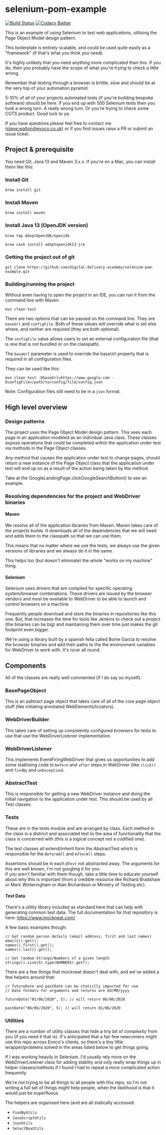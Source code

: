 # selenium-pom-example

[![Build Status](https://travis-ci.com/digital-delivery-academy/selenium-pom-example.svg?branch=master)](https://travis-ci.com/digital-delivery-academy/selenium-pom-example)
[![Codacy Badge](https://api.codacy.com/project/badge/Grade/122f56e1b6284b319b8c23a58ab2c664)](https://www.codacy.com/gh/digital-delivery-academy/selenium-pom-example?utm_source=github.com&amp;utm_medium=referral&amp;utm_content=digital-delivery-academy/selenium-pom-example&amp;utm_campaign=Badge_Grade)

This is an example of using Selenium to test web applications, utilising the Page Object Model design pattern.

This boilerplate is entirely scalable, and could be used quite easily as a "framework" (if that's what you think you need).

It's highly unlikely that you need anything more complicated than this.  If you do, then you probably have the scope of what you're trying to check a little wrong.

Remember that testing through a browser is brittle, slow and should be at the very top of your automation pyramid.

5-10% of all of your projects automated tests (if you're building bespoke software) should be here.  If you end up with 500 Selenium tests
then you took a wrong turn.  A really wrong turn.  Or you're trying to check some COTS product.  Good luck to ya.

If you have questions please feel free to contact me (steve.walton@evoco.co.uk) or if you find issues raise a PR or submit an issue ticket.

## Project & prerequisite

You need Git, Java 13 and Maven 3.x.x.  If you're on a Mac, you can install them like this:

### Install Git
`brew install git`

### Install Maven
`brew install maven`

### Install Java 13 (OpenJDK version)
`brew tap AdoptOpenJDK/openjdk`

`brew cask install adoptopenjdk13-jre`

### Getting the project out of git
`git clone https://github.com/digital-delivery-academy/selenium-pom-example.git`

### Building/running the project
Without even having to open the project in an IDE, you can run it from the command line with Maven.

`mvn clean test` 

There are two options that can be passed on the command line.  They are `baseUrl` and `configFile`.  Both of these
values will override what is set else where, and neither are required (they are both optional).

The `configFile` value allows users to set an external configuration file (that is one that is not bundled or on the 
classpath).  

The `baseUrl` parameter is used to override the baseUrl property that is required in all configuration files.

They can be used like this:

`mvn clean test -DbaseUrl=https://www.google.com -DconfigFile=/path/to/config/file/config.json`

Note: Configuration files still need to be in a `json` format.

## High level overview

### Design patterns

The project uses the Page Object Model design pattern.  This sees each page in an application modeled as an individual Java class.
These classes expose operations that could be completed within the application under test via methods in the Page Object classes.

Any method that causes the application under test to change pages, should return a new instance of the Page Object class that the 
application under test will end up on as a result of the action being taken by the method.

Take at the GoogleLandingPage.clickGoogleSearchButton() to see an example.

### Resolving dependencies for the project and WebDriver binaries

#### Maven 
We resolve all of the application libraries from Maven.  Maven takes care of the projects builds.  It downloads
all of the dependencies that we will need and adds them to the classpath so that we can use them.

This means that no matter where we use the tests, we always use the given versions of libraries and we always do it in the same.

This helps too (but doesn't eliminate) the whole "works on my machine" thing.

#### Selenium
Selenium uses drivers that are compiled for specific operating system/browser combinations.  These drivers are issued by the 
browser vendors and must be available to WebDriver to be able to launch and control browsers on a machine.

Frequently people download and store the binaries in repositories like this one.  But, that increases the time for tools like Jenkins
to check out a project (the binaries can be big) and maintaining them over time just makes the git footprint even bigger.

We're using a library built by a spanish fella called Bonie Garcia to resolve the browser binaries and add their paths to the 
the environment variables for WebDriver to work with.  It's nicer all round.

## Components

All of the classes are really well commented (if I do say so myself).

### BasePageObject
 
This is an asbtract page object that takes care of all of the core page object stuff (like initiating annotated WebElements/lcoators).

### WebDriverBuilder

This takes care of setting up consistently configured browsers for tests to use that use the WebDriverListener
implementation.

### WebDriverListener

This implements EventFiringWebDriver that gives us opportunities to add some stablising code to `before` and `after` steps in WebDriver (like `click()` and `findBy` and `onException`).

### AbstractTest

This is responsible for getting a new WebDriver instance and doing the initial navigation to the application under test.  This should be used by
all Test classes.

### Tests
These are in the tests module and are arranged by class.  Each method in the class is a distinct and associated test to the area of functionality that
the class is concerned with (this is a logical concept not a codified one).

The test classes all extend/inherit form the AbstractTest which is responsible for the `BeforeAll` and `AfterAll` steps.

Assertions should be in each `@Test` not abstracted away.  The arguments for this are well known, I'm not googling it for you.  
If you aren't familiar with them though, take a little time to educate yourself about why this is important (from a credible resource like Richard Bradshaw or Mark Winteringham or Alan Richardson or Ministry of Testing etc).

#### Test Data

There's a utility library included as standard here that can help with generating common test data.  The full documentation 
for that repository is here: https://www.mockneat.com/

A few basic examples though:

```
// Get random person details (email address, first and last names)
emails().get();
names().first().get();
names().last().get();

// Get random Strings/Numbers of a given length
strings().size(5).type(NUMBERS).get();
```

There are a few things that mockneat doesn't deal with, and we've added a few helpers around that:

```
// futureDate and pastDate can be staticlly imported for use
// Date formats for arguments and returns are dd/MM/yyyy

futureDate("01/06/2020", 5); // will return 06/06/2020

pastDate("06/06/2020", 5); // will return 01/06/2020
```

### Utilities

There are a number of utility classes that hide a tiny bit of complexity from you (if you need it that is).  It's anticipated that 
a fair few newcomers might use this repo across Evoco's clients, so there's a tiny little wrapper/problems solved in the areas 
listed below to get things going.

If I was working heavily in Selenium, I'd usually rely more on the WebDriverListener class for adding stablity and only really
wrap things up in helper classes/methods if I found I had to repeat a more complicated action frequently.

We're not trying to be all things to all people with this repo, so I'm not writing a full set of things *might*
help people, when the likelihood is that it would just be superfluous.

The helpers are organised here (and are all statically accessed:

- `FindByUtils` 
- `JavaScriptUtils`
- `JsonUtils`
- `SelectBoxUtils`